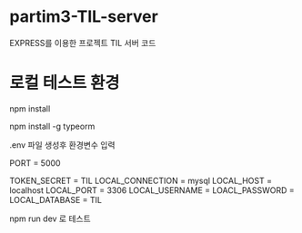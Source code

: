 # partim3-TIL-server

EXPRESS를 이용한 프로젝트 TIL 서버 코드

# 로컬 테스트 환경

npm install

npm install -g typeorm

.env 파일 생성후
환경변수 입력

PORT = 5000

TOKEN_SECRET = TIL
LOCAL_CONNECTION = mysql
LOCAL_HOST = localhost
LOCAL_PORT = 3306
LOCAL_USERNAME =
LOACL_PASSWORD =
LOCAL_DATABASE = TIL

npm run dev 로 테스트
